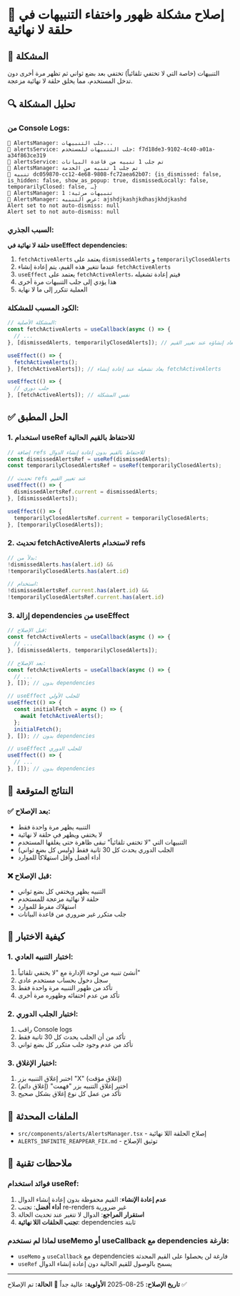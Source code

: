 # 🔄 إصلاح مشكلة ظهور واختفاء التنبيهات في حلقة لا نهائية

## 🐛 المشكلة
التنبيهات (خاصة التي لا تختفي تلقائياً) تختفي بعد بضع ثواني ثم تظهر مرة أخرى دون تدخل المستخدم، مما يخلق حلقة لا نهائية مزعجة.

## 🔍 تحليل المشكلة

### من Console Logs:
```
🔔 AlertsManager: جلب التنبيهات...
🔔 alertsService: جلب التنبيهات للمستخدم: f7d18de3-9102-4c40-a01a-a34f863ce319
🔔 alertsService: تم جلب 1 تنبيه من قاعدة البيانات
🔔 AlertsManager: تم جلب 1 تنبيه من الخدمة
🔔 تنبيه dc059870-cc12-4e68-9808-fc72aea62b07: {is_dismissed: false, is_hidden: false, show_as_popup: true, dismissedLocally: false, temporarilyClosed: false, …}
🔔 AlertsManager: تنبيهات مرئية: 1
🔔 AlertsManager: عرض التنبيه: ajshdjkashjkdhasjkhdjkashd
Alert set to not auto-dismiss: null
Alert set to not auto-dismiss: null
```

### السبب الجذري:
**حلقة لا نهائية في useEffect dependencies:**

1. `fetchActiveAlerts` يعتمد على `dismissedAlerts` و `temporarilyClosedAlerts`
2. عندما تتغير هذه القيم، يتم إعادة إنشاء `fetchActiveAlerts`
3. `useEffect` يعتمد على `fetchActiveAlerts`، فيتم إعادة تشغيله
4. هذا يؤدي إلى جلب التنبيهات مرة أخرى
5. العملية تتكرر إلى ما لا نهاية

### الكود المسبب للمشكلة:
```typescript
// المشكلة الأصلية:
const fetchActiveAlerts = useCallback(async () => {
  // ...
}, [dismissedAlerts, temporarilyClosedAlerts]); // يعاد إنشاؤه عند تغيير القيم

useEffect(() => {
  fetchActiveAlerts();
}, [fetchActiveAlerts]); // يعاد تشغيله عند إعادة إنشاء fetchActiveAlerts

useEffect(() => {
  // جلب دوري
}, [fetchActiveAlerts]); // نفس المشكلة
```

## ✅ الحل المطبق

### 1. استخدام useRef للاحتفاظ بالقيم الحالية
```typescript
// إضافة refs للاحتفاظ بالقيم بدون إعادة إنشاء الدوال
const dismissedAlertsRef = useRef(dismissedAlerts);
const temporarilyClosedAlertsRef = useRef(temporarilyClosedAlerts);

// تحديث refs عند تغيير القيم
useEffect(() => {
  dismissedAlertsRef.current = dismissedAlerts;
}, [dismissedAlerts]);

useEffect(() => {
  temporarilyClosedAlertsRef.current = temporarilyClosedAlerts;
}, [temporarilyClosedAlerts]);
```

### 2. تحديث fetchActiveAlerts لاستخدام refs
```typescript
// بدلاً من:
!dismissedAlerts.has(alert.id) &&
!temporarilyClosedAlerts.has(alert.id)

// استخدام:
!dismissedAlertsRef.current.has(alert.id) &&
!temporarilyClosedAlertsRef.current.has(alert.id)
```

### 3. إزالة dependencies من useEffect
```typescript
// قبل الإصلاح:
const fetchActiveAlerts = useCallback(async () => {
  // ...
}, [dismissedAlerts, temporarilyClosedAlerts]);

// بعد الإصلاح:
const fetchActiveAlerts = useCallback(async () => {
  // ...
}, []); // بدون dependencies

// useEffect للجلب الأولي
useEffect(() => {
  const initialFetch = async () => {
    await fetchActiveAlerts();
  };
  initialFetch();
}, []); // بدون dependencies

// useEffect للجلب الدوري
useEffect(() => {
  // ...
}, []); // بدون dependencies
```

## 🎯 النتائج المتوقعة

### ✅ بعد الإصلاح:
- التنبيه يظهر مرة واحدة فقط
- لا يختفي ويظهر في حلقة لا نهائية
- التنبيهات التي "لا تختفي تلقائياً" تبقى ظاهرة حتى يغلقها المستخدم
- الجلب الدوري يحدث كل 30 ثانية فقط (وليس كل بضع ثواني)
- أداء أفضل وأقل استهلاكاً للموارد

### ❌ قبل الإصلاح:
- التنبيه يظهر ويختفي كل بضع ثواني
- حلقة لا نهائية مزعجة للمستخدم
- استهلاك مفرط للموارد
- جلب متكرر غير ضروري من قاعدة البيانات

## 🧪 كيفية الاختبار

### 1. اختبار التنبيه العادي:
1. أنشئ تنبيه من لوحة الإدارة مع "لا يختفي تلقائياً"
2. سجل دخول بحساب مستخدم عادي
3. تأكد من ظهور التنبيه مرة واحدة فقط
4. تأكد من عدم اختفائه وظهوره مرة أخرى

### 2. اختبار الجلب الدوري:
1. راقب Console logs
2. تأكد من أن الجلب يحدث كل 30 ثانية فقط
3. تأكد من عدم وجود جلب متكرر كل بضع ثواني

### 3. اختبار الإغلاق:
1. اختبر إغلاق التنبيه بزر "X" (إغلاق مؤقت)
2. اختبر إغلاق التنبيه بزر "فهمت" (إغلاق دائم)
3. تأكد من عمل كل نوع إغلاق بشكل صحيح

## 📁 الملفات المحدثة

- `src/components/alerts/AlertsManager.tsx` - إصلاح الحلقة اللا نهائية
- `ALERTS_INFINITE_REAPPEAR_FIX.md` - توثيق الإصلاح

## 🔧 ملاحظات تقنية

### فوائد استخدام useRef:
1. **عدم إعادة الإنشاء**: القيم محفوظة بدون إعادة إنشاء الدوال
2. **أداء أفضل**: تجنب re-renders غير ضرورية
3. **استقرار المراجع**: الدوال لا تتغير عند تحديث الحالة
4. **تجنب الحلقات اللا نهائية**: dependencies ثابتة

### لماذا لم نستخدم useMemo أو useCallback مع dependencies فارغة:
- `useMemo` و `useCallback` مع dependencies فارغة لن يحصلوا على القيم المحدثة
- `useRef` يسمح بالوصول للقيم الحالية دون إعادة إنشاء الدوال

---
**تاريخ الإصلاح:** 25-08-2025
**الأولوية:** عالية جداً 🚨
**الحالة:** تم الإصلاح ✅

